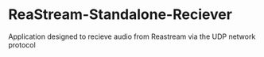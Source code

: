 # ReaStream-Standalone-Reciever
 Application designed to recieve audio from Reastream via the UDP network protocol
